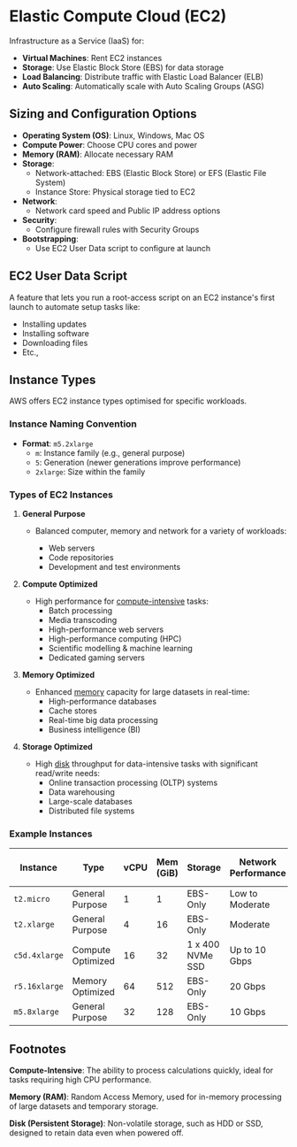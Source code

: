 # Elastic Compute Cloud (EC2)

Infrastructure as a Service (IaaS) for:

- **Virtual Machines**: Rent EC2 instances
- **Storage**: Use Elastic Block Store (EBS) for data storage
- **Load Balancing**: Distribute traffic with Elastic Load Balancer (ELB)
- **Auto Scaling**: Automatically scale with Auto Scaling Groups (ASG)

## Sizing and Configuration Options

- **Operating System (OS)**: Linux, Windows, Mac OS
- **Compute Power**: Choose CPU cores and power
- **Memory (RAM)**: Allocate necessary RAM
- **Storage**:
  - Network-attached: EBS (Elastic Block Store) or EFS (Elastic File System)
  - Instance Store: Physical storage tied to EC2
- **Network**:
  - Network card speed and Public IP address options
- **Security**:
  - Configure firewall rules with Security Groups
- **Bootstrapping**:
  - Use EC2 User Data script to configure at launch

## EC2 User Data Script

A feature that lets you run a root-access script on an EC2 instance's first launch to automate setup tasks like:

- Installing updates
- Installing software
- Downloading files
- Etc.,

## Instance Types

AWS offers EC2 instance types optimised for specific workloads.

### Instance Naming Convention

- **Format**: `m5.2xlarge`
  - `m`: Instance family (e.g., general purpose)
  - `5`: Generation (newer generations improve performance)
  - `2xlarge`: Size within the family

### Types of EC2 Instances

1. **General Purpose**

   - Balanced computer, memory and network for a variety of workloads:

     - Web servers
     - Code repositories
     - Development and test environments

2. **Compute Optimized**

   - High performance for [compute-intensive](#compute-intensive-info) tasks:
     - Batch processing
     - Media transcoding
     - High-performance web servers
     - High-performance computing (HPC)
     - Scientific modelling & machine learning
     - Dedicated gaming servers

3. **Memory Optimized**

   - Enhanced [memory](#memory-info) capacity for large datasets in real-time:
     - High-performance databases
     - Cache stores
     - Real-time big data processing
     - Business intelligence (BI)

4. **Storage Optimized**

   - High [disk](#disk-info) throughput for data-intensive tasks with significant read/write needs:
     - Online transaction processing (OLTP) systems
     - Data warehousing
     - Large-scale databases
     - Distributed file systems

### Example Instances

| Instance      | Type              | vCPU | Mem (GiB) | Storage          | Network Performance | EBS Bandwidth (Mbps) |
| ------------- | ----------------- | ---- | --------- | ---------------- | ------------------- | -------------------- |
| `t2.micro`    | General Purpose   | 1    | 1         | EBS-Only         | Low to Moderate     | -                    |
| `t2.xlarge`   | General Purpose   | 4    | 16        | EBS-Only         | Moderate            | -                    |
| `c5d.4xlarge` | Compute Optimized | 16   | 32        | 1 x 400 NVMe SSD | Up to 10 Gbps       | 4,750                |
| `r5.16xlarge` | Memory Optimized  | 64   | 512       | EBS-Only         | 20 Gbps             | 13,600               |
| `m5.8xlarge`  | General Purpose   | 32   | 128       | EBS-Only         | 10 Gbps             | 6,800                |

## Footnotes

<a name="compute-intensive-info"></a>**Compute-Intensive**: The ability to process calculations quickly, ideal for tasks requiring high CPU performance.

<a name="memory-info"></a>**Memory (RAM)**: Random Access Memory, used for in-memory processing of large datasets and temporary storage.

<a name="disk-info"></a>**Disk (Persistent Storage)**: Non-volatile storage, such as HDD or SSD, designed to retain data even when powered off.
